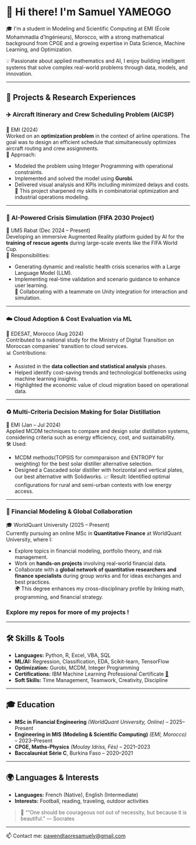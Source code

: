 # 👋 Hi there! I'm Samuel YAMEOGO

🎓 I'm a student in Modeling and Scientific Computing at EMI (École Mohammadia d’Ingénieurs), Morocco, with a strong mathematical background from CPGE and a growing expertise in Data Science, Machine Learning, and Optimization.

💡 Passionate about applied mathematics and AI, I enjoy building intelligent systems that solve complex real-world problems through data, models, and innovation.

---

## 🚀 Projects & Research Experiences

### ✈️ Aircraft Itinerary and Crew Scheduling Problem (AICSP)
📍 EMI (2024)  
Worked on an **optimization problem** in the context of airline operations. The goal was to design an efficient schedule that simultaneously optimizes aircraft routing and crew assignments.  
🔧 Approach:  
- Modeled the problem using Integer Programming with operational constraints.  
- Implemented and solved the model using **Gurobi**.  
- Delivered visual analysis and KPIs including minimized delays and costs.  
🧠 This project sharpened my skills in combinatorial optimization and industrial operations modeling.

---

### 🧠 AI-Powered Crisis Simulation (FIFA 2030 Project)
📍 UM5 Rabat (Dec 2024 – Present)  
Developing an immersive Augmented Reality platform guided by AI for the **training of rescue agents** during large-scale events like the FIFA World Cup.  
🎯 Responsibilities:  
- Generating dynamic and realistic health crisis scenarios with a Large Language Model (LLM).  
- Implementing real-time validation and scenario guidance to enhance user learning.  
🤝 Collaborating with a teammate on Unity integration for interaction and simulation.

---

### ☁️ Cloud Adoption & Cost Evaluation via ML
📍 EDESAT, Morocco (Aug 2024)  
Contributed to a national study for the Ministry of Digital Transition on Moroccan companies' transition to cloud services.  
📊 Contributions:  
- Assisted in the **data collection and statistical analysis** phases.  
- Helped identify cost-saving trends and technological bottlenecks using machine learning insights.  
- Highlighted the economic value of cloud migration based on operational data.

---

### ♻️ Multi-Criteria Decision Making for Solar Distillation
📍 EMI (Jan – Jul 2024)  
Applied MCDM techniques to compare and design solar distillation systems, considering criteria such as energy efficiency, cost, and sustainability.  
🛠️ Used:  
- MCDM methods(TOPSIS for commparaison and ENTROPY for weighting) for the best solar distiller alternative selection.
- Designed a Cascaded solar distiller with horizontal and vertical plates, our best alternative with Solidworks.
📈 Result: Identified optimal configurations for rural and semi-urban contexts with low energy access.

---

### 💼 Financial Modeling & Global Collaboration
🎓 WorldQuant University (2025 – Present)  
Currently pursuing an online MSc in **Quantitative Finance** at WorldQuant University, where I:  
- Explore topics in financial modeling, portfolio theory, and risk management.  
- Work on **hands-on projects** involving real-world financial data.  
- Collaborate with a **global network of quantitative researchers and finance specialists** during group works and for ideas exchanges and best practices.  
🌍 This degree enhances my cross-disciplinary profile by linking math, programming, and financial strategy.

### Explore my repos for more of my projects !

---

## 🛠️ Skills & Tools

- **Languages:** Python, R, Excel, VBA, SQL  
- **ML/AI:** Regression, Classification, EDA, Scikit-learn, TensorFlow  
- **Optimization:** Gurobi, MCDM, Integer Programming  
- **Certifications:** IBM Machine Learning Professional Certificate [📜](https://coursera.org/verify/KGP0GSFFWT5K)  
- **Soft Skills:** Time Management, Teamwork, Creativity, Discipline

---

## 🎓 Education

- **MSc in Financial Engineering** *(WorldQuant University, Online)* – 2025–Present  
- **Engineering in MIS (Modeling & Scientific Computing)** *(EMI, Morocco)* – 2023–Present  
- **CPGE, Maths-Physics** *(Moulay Idriss, Fès)* – 2021–2023  
- **Baccalauréat Série C**, Burkina Faso – 2020–2021  

---

## 🌍 Languages & Interests

- **Languages:** French (Native), English (Intermediate)  
- **Interests:** Football, reading, traveling, outdoor activities

> 💬 ““One should be courageous not out of necessity, but because it is beautiful.” — Socrates

---

📫 Contact me: [pawendtaoresamuely@gmail.com](mailto:pawendtaoresamuely@gmail.com)
